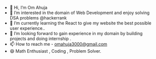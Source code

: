 - 👋 Hi, I’m Om Ahuja 
- 👀 I’m interested in the domain of Web Development and enjoy solving DSA problems @hackerrank
- 🌱 I’m currently learning the React to give my website the best possible user experience..
- 💞️ I’m looking forward to gain experience in my domain by building projects and doing internship .
- 📫 How to reach me - omahuja3000@gmail.com
- 😄 Math Enthusiast , Coding , Problem Solver.
<!---
Maucon45/Maucon45 is a ✨ special ✨ repository because its `README.md` (this file) appears on your GitHub profile.
You can click the Preview link to take a look at your changes.
--->

